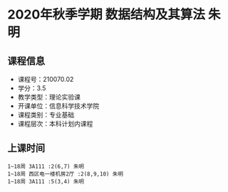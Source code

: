 # 2020年秋季学期 数据结构及其算法 朱明






## 课程信息

- 课程号：210070.02
- 学分：3.5
- 教学类型：理论实验课
- 开课单位：信息科学技术学院
- 课程类别：专业基础
- 课程层次：本科计划内课程

## 上课时间

```
1~18周 3A111 :2(6,7) 朱明
1~18周 西区电一楼机房2厅 :2(8,9,10) 朱明
1~18周 3A111 :5(3,4) 朱明
```

